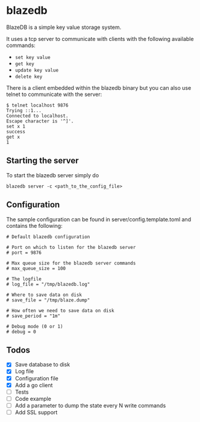 # blazedb

BlazeDB is a simple key value storage system.

It uses a tcp server to communicate with clients with the following available commands:

- `set key value`
- `get key`
- `update key value`
- `delete key`

There is a client embedded within the blazedb binary but you can also use telnet to communicate with the server:

```
$ telnet localhost 9876
Trying ::1...
Connected to localhost.
Escape character is '^]'.
set x 1
success
get x
1
```

## Starting the server

To start the blazedb server simply do

`blazedb server -c <path_to_the_config_file>`

## Configuration

The sample configuration can be found in server/config.template.toml and contains the following:

```
# Default blazedb configuration

# Port on which to listen for the blazedb server
# port = 9876

# Max queue size for the blazedb server commands
# max_queue_size = 100

# The logfile
# log_file = "/tmp/blazedb.log"

# Where to save data on disk
# save_file = "/tmp/blaze.dump"

# How often we need to save data on disk
# save_period = "1m"

# Debug mode (0 or 1)
# debug = 0
```


## Todos

- [x] Save database to disk
- [x] Log file
- [x] Configuration file
- [x] Add a go client
- [ ] Tests
- [ ] Code example
- [ ] Add a parameter to dump the state every N write commands
- [ ] Add SSL support